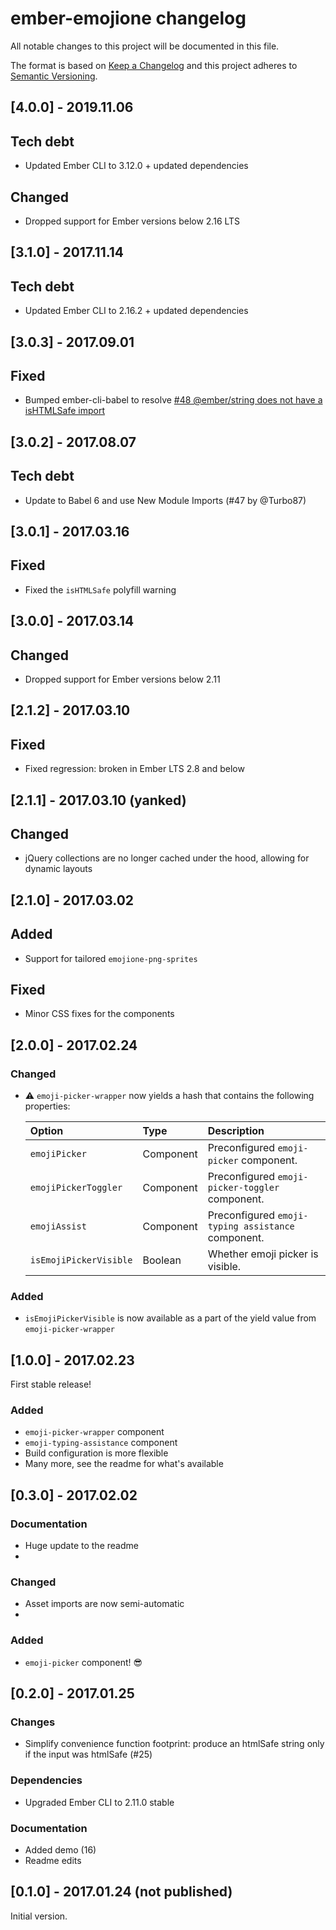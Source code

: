 # ember-emojione changelog

All notable changes to this project will be documented in this file.

The format is based on [Keep a Changelog](http://keepachangelog.com/) and this project adheres to [Semantic Versioning](http://semver.org/).



## [4.0.0] - 2019.11.06

## Tech debt
- Updated Ember CLI to 3.12.0 + updated dependencies

## Changed
- Dropped support for Ember versions below 2.16 LTS



## [3.1.0] - 2017.11.14

## Tech debt
- Updated Ember CLI to 2.16.2 + updated dependencies



## [3.0.3] - 2017.09.01

## Fixed
- Bumped ember-cli-babel to resolve [#48 @ember/string does not have a isHTMLSafe import](https://github.com/Deveo/ember-emojione/issues/48)



## [3.0.2] - 2017.08.07

## Tech debt
- Update to Babel 6 and use New Module Imports (#47 by @Turbo87)




## [3.0.1] - 2017.03.16

## Fixed
- Fixed the `isHTMLSafe` polyfill warning



## [3.0.0] - 2017.03.14

## Changed
- Dropped support for Ember versions below 2.11



## [2.1.2] - 2017.03.10

## Fixed
- Fixed regression: broken in Ember LTS 2.8 and below




## [2.1.1] - 2017.03.10 (yanked)

## Changed
- jQuery collections are no longer cached under the hood, allowing for dynamic layouts



## [2.1.0] - 2017.03.02

## Added
- Support for tailored `emojione-png-sprites`

## Fixed
- Minor CSS fixes for the components



## [2.0.0] - 2017.02.24
### Changed
- :warning: `emoji-picker-wrapper` now yields a hash that contains the following properties:

    | Option                 | Type      | Description                                        |
    |:-----------------------|:----------|:---------------------------------------------------|
    | `emojiPicker`          | Component | Preconfigured `emoji-picker` component.            |
    | `emojiPickerToggler`   | Component | Preconfigured `emoji-picker-toggler` component.    |
    | `emojiAssist`          | Component | Preconfigured `emoji-typing assistance` component. |
    | `isEmojiPickerVisible` | Boolean   | Whether emoji picker is visible.                   |

### Added
- `isEmojiPickerVisible` is now available as a part of the yield value from `emoji-picker-wrapper`



## [1.0.0] - 2017.02.23
First stable release!

### Added
- `emoji-picker-wrapper` component
- `emoji-typing-assistance` component
- Build configuration is more flexible
- Many more, see the readme for what's available



## [0.3.0] - 2017.02.02
### Documentation
- Huge update to the readme
- 
### Changed
- Asset imports are now semi-automatic
- 
### Added
- `emoji-picker` component! 😎



## [0.2.0] - 2017.01.25
### Changes
- Simplify convenience function footprint: produce an htmlSafe string only if the input was htmlSafe (#25)

### Dependencies
- Upgraded Ember CLI to 2.11.0 stable

### Documentation
- Added demo (16)
- Readme edits



## [0.1.0] - 2017.01.24 (not published)

Initial version.
